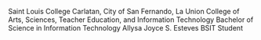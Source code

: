 Saint Louis College
Carlatan, City of San Fernando, La Union
College of Arts, Sciences, Teacher Education, and Information Technology
Bachelor of Science in Information Technology
Allysa Joyce S. Esteves
BSIT Student